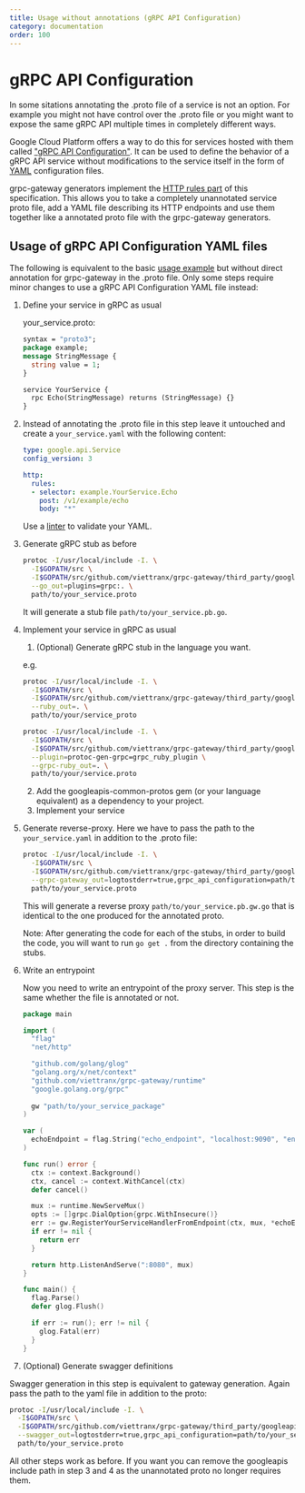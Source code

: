 ```yaml
---
title: Usage without annotations (gRPC API Configuration)
category: documentation
order: 100
---
```


# gRPC API Configuration
In some sitations annotating the .proto file of a service is not an option. For example you might not have control over the .proto file or you might want to expose the same gRPC API multiple times in completely different ways.

Google Cloud Platform offers a way to do this for services hosted with them called ["gRPC API Configuration"](https://cloud.google.com/endpoints/docs/grpc/grpc-service-config). It can be used to define the behavior of a gRPC API service without modifications to the service itself in the form of [YAML](https://en.wikipedia.org/wiki/YAML) configuration files.

grpc-gateway generators implement the [HTTP rules part](https://cloud.google.com/endpoints/docs/grpc-service-config/reference/rpc/google.api#httprule) of this specification. This allows you to take a completely unannotated service proto file, add a YAML file describing its HTTP endpoints and use them together like a annotated proto file with the grpc-gateway generators.

## Usage of gRPC API Configuration YAML files
The following is equivalent to the basic [usage example](usage.html) but without direct annotation for grpc-gateway in the .proto file. Only some steps require minor changes to use a gRPC API Configuration YAML file instead:

1. Define your service in gRPC as usual
   
   your_service.proto:
   ```protobuf
   syntax = "proto3";
   package example;
   message StringMessage {
     string value = 1;
   }
   
   service YourService {
     rpc Echo(StringMessage) returns (StringMessage) {}
   }
   ```

2. Instead of annotating the .proto file in this step leave it untouched and create a `your_service.yaml` with the following content:
    ```yaml
    type: google.api.Service
    config_version: 3

    http:
      rules:
      - selector: example.YourService.Echo
        post: /v1/example/echo
        body: "*"
    ```
    Use a [linter](http://www.yamllint.com/) to validate your YAML.

3. Generate gRPC stub as before
   
   ```sh
   protoc -I/usr/local/include -I. \
     -I$GOPATH/src \
     -I$GOPATH/src/github.com/viettranx/grpc-gateway/third_party/googleapis \
     --go_out=plugins=grpc:. \
     path/to/your_service.proto
   ```
   
   It will generate a stub file `path/to/your_service.pb.go`.
4. Implement your service in gRPC as usual
   1. (Optional) Generate gRPC stub in the language you want.
     
     e.g.
     ```sh
     protoc -I/usr/local/include -I. \
       -I$GOPATH/src \
       -I$GOPATH/src/github.com/viettranx/grpc-gateway/third_party/googleapis \
       --ruby_out=. \
       path/to/your/service_proto
     
     protoc -I/usr/local/include -I. \
       -I$GOPATH/src \
       -I$GOPATH/src/github.com/viettranx/grpc-gateway/third_party/googleapis \
       --plugin=protoc-gen-grpc=grpc_ruby_plugin \
       --grpc-ruby_out=. \
       path/to/your/service.proto
     ```
   2. Add the googleapis-common-protos gem (or your language equivalent) as a dependency to your project.
   3. Implement your service

5. Generate reverse-proxy. Here we have to pass the path to the `your_service.yaml` in addition to the .proto file:
   ```sh
   protoc -I/usr/local/include -I. \
     -I$GOPATH/src \
     -I$GOPATH/src/github.com/viettranx/grpc-gateway/third_party/googleapis \
     --grpc-gateway_out=logtostderr=true,grpc_api_configuration=path/to/your_service.yaml:. \
     path/to/your_service.proto
   ```
   
   This will generate a reverse proxy `path/to/your_service.pb.gw.go` that is identical to the one produced for the annotated proto.
 
   Note: After generating the code for each of the stubs, in order to build the code, you will want to run ```go get .``` from the directory containing the stubs.

6. Write an entrypoint 
   
   Now you need to write an entrypoint of the proxy server. This step is the same whether the file is annotated or not.
   ```go
   package main

   import (
     "flag"
     "net/http"
   
     "github.com/golang/glog"
     "golang.org/x/net/context"
     "github.com/viettranx/grpc-gateway/runtime"
     "google.golang.org/grpc"
   	
     gw "path/to/your_service_package"
   )
   
   var (
     echoEndpoint = flag.String("echo_endpoint", "localhost:9090", "endpoint of YourService")
   )
   
   func run() error {
     ctx := context.Background()
     ctx, cancel := context.WithCancel(ctx)
     defer cancel()
   
     mux := runtime.NewServeMux()
     opts := []grpc.DialOption{grpc.WithInsecure()}
     err := gw.RegisterYourServiceHandlerFromEndpoint(ctx, mux, *echoEndpoint, opts)
     if err != nil {
       return err
     }
   
     return http.ListenAndServe(":8080", mux)
   }
   
   func main() {
     flag.Parse()
     defer glog.Flush()
   
     if err := run(); err != nil {
       glog.Fatal(err)
     }
   }
   ```

7. (Optional) Generate swagger definitions

Swagger generation in this step is equivalent to gateway generation. Again pass the path to the yaml file in addition to the proto:

   ```sh
   protoc -I/usr/local/include -I. \
     -I$GOPATH/src \
     -I$GOPATH/src/github.com/viettranx/grpc-gateway/third_party/googleapis \
     --swagger_out=logtostderr=true,grpc_api_configuration=path/to/your_service.yaml:. \
     path/to/your_service.proto
   ```

All other steps work as before. If you want you can remove the googleapis include path in step 3 and 4 as the unannotated proto no longer requires them.
